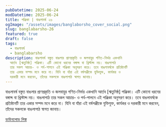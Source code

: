 ```yaml
---
pubDatetime: 2025-06-24
modDatetime: 2025-06-24
title: পঞ্জিকা | বাঙলাবর্ষ ২৬
ogImage: "/assets/images/banglaborsho_cover_social.png"
slug: banglabarsho-26
featured: true
draft: false
tags:
  - বাঙলাবর্ষ
  - banglabarsho
description: বাঙলাবর্ষ বস্তুত বাঙলার প্রাণপ্রকৃতি ও জলবায়ুর গণিত-নির্ভর একখানি
  আর্তব [ঋতুনিষ্ঠ] পঞ্জিকা। এটি কোনো ধরনের বঙ্গাব্দ বা খ্রিস্টাব্দ নয়। বাঙলাপাঠ
  তার সকল আচার- ও পর্ব-পালনে এই পঞ্জিকা অনুসরণ করে। তবে বাঙলাবর্ষকে প্রতিষ্ঠানটি
  তার একার সম্পদ মনে করে না। যিনি বা যাঁরা এই বর্ষপঞ্জীকে যুক্তিযুক্ত, কার্যকর ও
  দরকারী মনে করবেন, তাঁদের সকলকে বাঙলাপাঠ স্বাগত জানায়।
---
```


বাঙলাবর্ষ বস্তুত বাঙলার প্রাণপ্রকৃতি ও জলবায়ুর গণিত-নির্ভর একখানি আর্তব \[ঋতুনিষ্ঠ\] পঞ্জিকা। এটি কোনো ধরনের বঙ্গাব্দ বা খ্রিস্টাব্দ নয়। বাঙলাপাঠ তার সকল আচার- ও পর্ব-পালনে এই পঞ্জিকা অনুসরণ করে। তবে বাঙলাবর্ষকে প্রতিষ্ঠানটি তার একার সম্পদ মনে করে না। যিনি বা যাঁরা এই বর্ষপঞ্জীকে যুক্তিযুক্ত, কার্যকর ও দরকারী মনে করবেন, তাঁদের সকলকে বাঙলাপাঠ স্বাগত জানায়।

[ডাউনলোড লিঙ্ক](https://drive.google.com/file/d/1lxAeSSH_GbMYY24soMBtn5He_8agPTRo/view?usp=drive_link)
